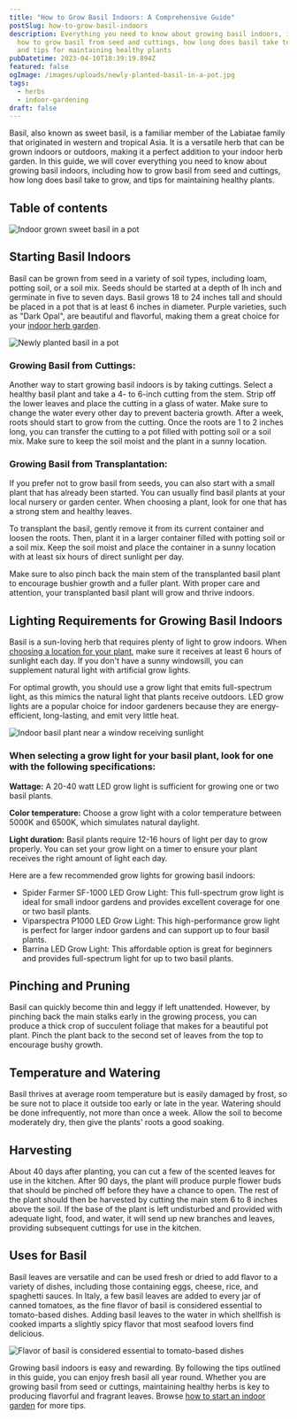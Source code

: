```yaml
---
title: "How to Grow Basil Indoors: A Comprehensive Guide"
postSlug: how-to-grow-basil-indoors
description: Everything you need to know about growing basil indoors, including
  how to grow basil from seed and cuttings, how long does basil take to grow,
  and tips for maintaining healthy plants
pubDatetime: 2023-04-10T18:39:19.894Z
featured: false
ogImage: /images/uploads/newly-planted-basil-in-a-pot.jpg
tags:
  - herbs
  - indoor-gardening
draft: false
---
```


Basil, also known as sweet basil, is a familiar member of the Labiatae family that originated in western and tropical Asia. It is a versatile herb that can be grown indoors or outdoors, making it a perfect addition to your indoor herb garden. In this guide, we will cover everything you need to know about growing basil indoors, including how to grow basil from seed and cuttings, how long does basil take to grow, and tips for maintaining healthy plants.

## Table of contents

![Indoor grown sweet basil in a pot](/images/uploads/sweet-basil-in-a-pot.jpg "Indoor grown sweet basil in a pot")

## Starting Basil Indoors

Basil can be grown from seed in a variety of soil types, including loam, potting soil, or a soil mix. Seeds should be started at a depth of Ih inch and germinate in five to seven days. Basil grows 18 to 24 inches tall and should be placed in a pot that is at least 6 inches in diameter. Purple varieties, such as "Dark Opal", are beautiful and flavorful, making them a great choice for your [indoor herb garden](https://urbangardener.wiki/posts/how-to-grow-herbs-indoors/).

![Newly planted basil in a pot](/images/uploads/newly-planted-basil-in-a-pot.jpg "Newly planted basil in a pot")

### Growing Basil from Cuttings:

Another way to start growing basil indoors is by taking cuttings. Select a healthy basil plant and take a 4- to 6-inch cutting from the stem. Strip off the lower leaves and place the cutting in a glass of water. Make sure to change the water every other day to prevent bacteria growth. After a week, roots should start to grow from the cutting. Once the roots are 1 to 2 inches long, you can transfer the cutting to a pot filled with potting soil or a soil mix. Make sure to keep the soil moist and the plant in a sunny location.

### Growing Basil from Transplantation:

If you prefer not to grow basil from seeds, you can also start with a small plant that has already been started. You can usually find basil plants at your local nursery or garden center. When choosing a plant, look for one that has a strong stem and healthy leaves.

To transplant the basil, gently remove it from its current container and loosen the roots. Then, plant it in a larger container filled with potting soil or a soil mix. Keep the soil moist and place the container in a sunny location with at least six hours of direct sunlight per day.

Make sure to also pinch back the main stem of the transplanted basil plant to encourage bushier growth and a fuller plant. With proper care and attention, your transplanted basil plant will grow and thrive indoors.

## Lighting Requirements for Growing Basil Indoors

Basil is a sun-loving herb that requires plenty of light to grow indoors. When [choosing a location for your plant](https://urbangardener.wiki/posts/indoor-plant-lighting-zones/), make sure it receives at least 6 hours of sunlight each day. If you don't have a sunny windowsill, you can supplement natural light with artificial grow lights.

For optimal growth, you should use a grow light that emits full-spectrum light, as this mimics the natural light that plants receive outdoors. LED grow lights are a popular choice for indoor gardeners because they are energy-efficient, long-lasting, and emit very little heat.

![Indoor basil plant near a window receiving sunlight](/images/uploads/basil-plant-near-a-window-receiving-sunlight.jpg "Indoor basil plant near a window receiving sunlight")

### When selecting a grow light for your basil plant, look for one with the following specifications:

**Wattage:** A 20-40 watt LED grow light is sufficient for growing one or two basil plants.

**Color temperature:** Choose a grow light with a color temperature between 5000K and 6500K, which simulates natural daylight.

**Light duration:** Basil plants require 12-16 hours of light per day to grow properly. You can set your grow light on a timer to ensure your plant receives the right amount of light each day.

Here are a few recommended grow lights for growing basil indoors:

- Spider Farmer SF-1000 LED Grow Light: This full-spectrum grow light is ideal for small indoor gardens and provides excellent coverage for one or two basil plants.
- Viparspectra P1000 LED Grow Light: This high-performance grow light is perfect for larger indoor gardens and can support up to four basil plants.
- Barrina LED Grow Light: This affordable option is great for beginners and provides full-spectrum light for up to two basil plants.

## Pinching and Pruning

Basil can quickly become thin and leggy if left unattended. However, by pinching back the main stalks early in the growing process, you can produce a thick crop of succulent foliage that makes for a beautiful pot plant. Pinch the plant back to the second set of leaves from the top to encourage bushy growth.

## Temperature and Watering

Basil thrives at average room temperature but is easily damaged by frost, so be sure not to place it outside too early or late in the year. Watering should be done infrequently, not more than once a week. Allow the soil to become moderately dry, then give the plants' roots a good soaking.

## Harvesting

About 40 days after planting, you can cut a few of the scented leaves for use in the kitchen. After 90 days, the plant will produce purple flower buds that should be pinched off before they have a chance to open. The rest of the plant should then be harvested by cutting the main stem 6 to 8 inches above the soil. If the base of the plant is left undisturbed and provided with adequate light, food, and water, it will send up new branches and leaves, providing subsequent cuttings for use in the kitchen.

## Uses for Basil

Basil leaves are versatile and can be used fresh or dried to add flavor to a variety of dishes, including those containing eggs, cheese, rice, and spaghetti sauces. In Italy, a few basil leaves are added to every jar of canned tomatoes, as the fine flavor of basil is considered essential to tomato-based dishes. Adding basil leaves to the water in which shellfish is cooked imparts a slightly spicy flavor that most seafood lovers find delicious.

![Flavor of basil is considered essential to tomato-based dishes](/images/uploads/basil-tomato-mozarella.jpg "Flavor of basil is considered essential to tomato-based dishes")

Growing basil indoors is easy and rewarding. By following the tips outlined in this guide, you can enjoy fresh basil all year round. Whether you are growing basil from seed or cuttings, maintaining healthy herbs is key to producing flavorful and fragrant leaves. Browse [how to start an indoor garden](https://urbangardener.wiki/posts/how-to-start-indoor-garden/) for more tips.

